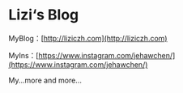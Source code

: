 # Lizi‘s Blog

MyBlog：[http://liziczh.com](http://liziczh.com)

MyIns：[https://www.instagram.com/jehawchen/](https://www.instagram.com/jehawchen/)

My...more and more...